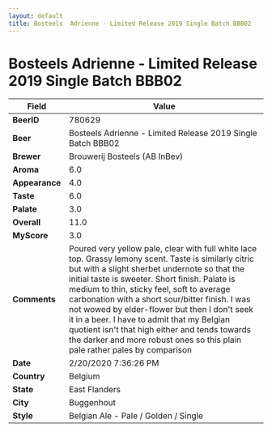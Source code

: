 ```yaml
---
layout: default
title: Bosteels  Adrienne - Limited Release 2019 Single Batch BBB02
---
```


# Bosteels  Adrienne - Limited Release 2019 Single Batch BBB02

| Field         | Value     |
|---------------|-----------|
| **BeerID** | 780629 |
| **Beer** | Bosteels  Adrienne - Limited Release 2019 Single Batch BBB02 |
| **Brewer** | Brouwerij Bosteels (AB InBev) |
| **Aroma** | 6.0 |
| **Appearance** | 4.0 |
| **Taste** | 6.0 |
| **Palate** | 3.0 |
| **Overall** | 11.0 |
| **MyScore** | 3.0 |
| **Comments** | Poured very yellow pale, clear with full white lace top. Grassy lemony scent. Taste is similarly citric but with a slight sherbet undernote so that the initial taste is sweeter. Short finish. Palate is medium to thin, sticky feel, soft to average carbonation with a short sour/bitter finish. I was not wowed by elder-flower but then I don't seek it in a beer. I have to admit that my Belgian quotient isn't that high either and tends towards the darker and more robust ones so this plain pale rather pales by comparison |
| **Date** | 2/20/2020 7:36:26 PM |
| **Country** | Belgium |
| **State** | East Flanders |
| **City** | Buggenhout |
| **Style** | Belgian Ale - Pale / Golden / Single |
